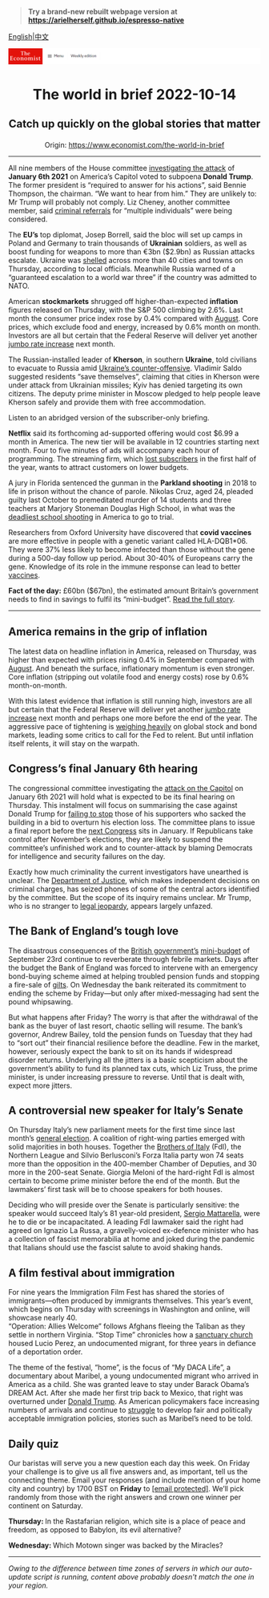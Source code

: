 > **Try a brand-new rebuilt webpage version at https://arielherself.github.io/espresso-native**

[English](https://github.com/arielherself/espresso/blob/main/README.md)|[中文](https://github-com.translate.goog/arielherself/espresso/blob/main/README.md?_x_tr_sl=en&_x_tr_tl=zh-CN&_x_tr_hl=zh-CN&_x_tr_pto=wapp)



![The Economist](menubar.png)

# <p align="center">The world in brief 2022-10-14</p>

## <p align="center">Catch up quickly on the global stories that matter</p>

<p align="center">Origin: <a href="https://www.economist.com/the-world-in-brief">https://www.economist.com/the-world-in-brief</a><hr>

All nine members of the House committee [investigating the attack](https://www.economist.com/united-states/2022/07/21/the-january-6th-committee-has-hobbled-donald-trump) of <strong>January 6th 2021</strong> on America’s Capitol voted to subpoena<strong> Donald Trump</strong>. The former president is “required to answer for his actions”, said Bennie Thompson, the chairman. “We want to hear from him.” They are unlikely to: Mr Trump will probably not comply. Liz Cheney, another committee member, said [criminal referrals](https://www.economist.com/united-states/2022/06/16/the-criminal-case-against-donald-trump) for “multiple individuals” were being considered.

The <strong>EU’s</strong> top diplomat, Josep Borrell, said the bloc will set up camps in Poland and Germany to train thousands of <strong>Ukrainian</strong> soldiers, as well as boost funding for weapons to more than €3bn ($2.9bn) as Russian attacks escalate. Ukraine was [shelled](https://www.economist.com/europe/2022/10/10/russia-launches-a-wave-of-missiles-across-ukraine) across more than 40 cities and towns on Thursday, according to local officials. Meanwhile Russia warned of a “guaranteed escalation to a world war three” if the country was admitted to NATO.

American <strong>stockmarkets</strong> shrugged off higher-than-expected <strong>inflation</strong> figures released on Thursday, with the S&amp;P 500 climbing by 2.6%. Last month the consumer price index rose by 0.4% compared with [August](https://www.economist.com/finance-and-economics/2022/09/13/america-still-has-an-inflation-problem). Core prices, which exclude food and energy, increased by 0.6% month on month. Investors are all but certain that the Federal Reserve will deliver yet another [jumbo rate increase](https://www.economist.com/finance-and-economics/2022/09/21/as-america-raises-rates-the-rest-of-the-world-bears-the-pain) next month.

The Russian-installed leader of <strong>Kherson</strong>, in southern <strong>Ukraine</strong>, told civilians to evacuate to Russia amid [Ukraine’s counter-offensive](https://www.economist.com/europe/2022/10/03/as-ukraine-smashes-through-more-russian-lines-russians-wonder-whom-to-blame). Vladimir Saldo suggested residents “save themselves”, claiming that cities in Kherson were under attack from Ukrainian missiles; Kyiv has denied targeting its own citizens. The deputy prime minister in Moscow pledged to help people leave Kherson safely and provide them with free accommodation.

Listen to an abridged version of the subscriber-only briefing.

<strong>Netflix</strong> said its forthcoming ad-supported offering would cost $6.99 a month in America. The new tier will be available in 12 countries starting next month. Four to five minutes of ads will accompany each hour of programming. The streaming firm, which [lost subscribers](https://www.economist.com/business/netflix-sheds-subscribers-and-170bn-in-market-value/21808847) in the first half of the year, wants to attract customers on lower budgets.

A jury in Florida sentenced the gunman in the <strong>Parkland shooting</strong> in 2018 to life in prison without the chance of parole. Nikolas Cruz, aged 24, pleaded guilty last October to premeditated murder of 14 students and three teachers at Marjory Stoneman Douglas High School, in what was the [deadliest school shooting](https://www.economist.com/democracy-in-america/2019/02/13/a-year-after-the-massacre-of-14-high-school-students-what-has-changed) in America to go to trial.

Researchers from Oxford University have discovered that <strong>covid vaccines</strong> are more effective in people with a genetic variant called HLA-DQB1*06. They were 37% less likely to become infected than those without the gene during a 500-day follow up period. About 30-40% of Europeans carry the gene. Knowledge of its role in the immune response can lead to better [vaccines](https://www.economist.com/graphic-detail/2022/07/07/covid-19-vaccines-saved-an-estimated-20m-lives-during-their-first-year).

<strong>Fact of the day:</strong> £60bn ($67bn), the estimated amount Britain’s government needs to find in savings to fulfil its “mini-budget”. [Read the full story](https://www.economist.com/leaders/2022/10/11/liz-truss-has-made-britain-a-riskier-bet-for-bond-investors).

----------

## America remains in the grip of inflation

The latest data on headline inflation in America, released on Thursday, was higher than expected with prices rising 0.4% in September compared with [August](https://www.economist.com/finance-and-economics/2022/09/13/america-still-has-an-inflation-problem). And beneath the surface, inflationary momentum is even stronger. Core inflation (stripping out volatile food and energy costs) rose by 0.6% month-on-month.

With this latest evidence that inflation is still running high, investors are all but certain that the Federal Reserve will deliver yet another [jumbo rate increase](https://www.economist.com/finance-and-economics/2022/09/21/as-america-raises-rates-the-rest-of-the-world-bears-the-pain) next month and perhaps one more before the end of the year. The aggressive pace of tightening is [weighing heavily](https://www.economist.com/leaders/2022/09/29/markets-are-reeling-from-higher-rates-the-world-economy-is-next) on global stock and bond markets, leading some critics to call for the Fed to relent. But until inflation itself relents, it will stay on the warpath.

## Congress’s final January 6th hearing

The congressional committee investigating the [attack on the Capitol](https://www.economist.com/united-states/2021/01/06/trumps-supporters-storm-the-capitol-to-block-the-transfer-of-power) on January 6th 2021 will hold what is expected to be its final hearing on Thursday. This instalment will focus on summarising the case against Donald Trump for [failing to stop](https://www.economist.com/united-states/2022/06/29/donald-trumps-shameful-role-in-the-storming-of-the-capitol) those of his supporters who sacked the building in a bid to overturn his election loss. The committee plans to issue a final report before the [next Congress](https://www.economist.com/interactive/us-midterms-2022/forecast/senate) sits in January. If Republicans take control after November’s elections, they are likely to suspend the committee’s unfinished work and to counter-attack by blaming Democrats for intelligence and security failures on the day. 

Exactly how much criminality the current investigators have unearthed is unclear. The [Department of Justice](https://www.economist.com/united-states/2022/07/27/the-justice-department-is-moving-against-donald-trump), which makes independent decisions on criminal charges, has seized phones of some of the central actors identified by the committee. But the scope of its inquiry remains unclear. Mr Trump, who is no stranger to [legal jeopardy](https://www.economist.com/the-economist-explains/2022/10/05/how-much-legal-jeopardy-is-donald-trump-in), appears largely unfazed.

## The Bank of England’s tough love

The disastrous consequences of the [British government’s](https://www.economist.com/leaders/2022/10/11/liz-truss-has-made-britain-a-riskier-bet-for-bond-investors) [mini-budget](https://www.economist.com/britain/2022/09/23/britains-chancellor-offers-up-a-reckless-budget-fiscally-and-politically) of September 23rd continue to reverberate through febrile markets. Days after the budget the Bank of England was forced to intervene with an emergency bond-buying scheme aimed at helping troubled pension funds and stopping a fire-sale of [gilts](https://www.economist.com/britain/2022/10/12/britains-government-is-yet-to-deal-with-a-mess-of-its-own-making). On Wednesday the bank reiterated its commitment to ending the scheme by Friday—but only after mixed-messaging had sent the pound whipsawing.

But what happens after Friday? The worry is that after the withdrawal of the bank as the buyer of last resort, chaotic selling will resume. The bank’s governor, Andrew Bailey, told the pension funds on Tuesday that they had to “sort out” their financial resilience before the deadline. Few in the market, however, seriously expect the bank to sit on its hands if widespread disorder returns. Underlying all the jitters is a basic scepticism about the government’s ability to fund its planned tax cuts, which Liz Truss, the prime minister, is under increasing pressure to reverse. Until that is dealt with, expect more jitters.

## A controversial new speaker for Italy’s Senate

On Thursday Italy’s new parliament meets for the first time since last month’s [general election](https://www.economist.com/europe/2022/09/25/italy-chooses-a-party-with-a-neo-fascist-legacy). A coalition of right-wing parties emerged with solid majorities in both houses. Together the [Brothers of Italy](https://www.economist.com/europe/2022/09/22/giorgia-meloni-and-her-brothers-of-italy-look-set-to-win-the-next-election) (FdI), the Northern League and Silvio Berlusconi’s Forza Italia party won 74 seats more than the opposition in the 400-member Chamber of Deputies, and 30 more in the 200-seat Senate. Giorgia Meloni of the hard-right FdI is almost certain to become prime minister before the end of the month. But the lawmakers’ first task will be to choose speakers for both houses.  
  
 Deciding who will preside over the Senate is particularly sensitive: the speaker would succeed Italy’s 81 year-old president, [Sergio Mattarella](https://www.economist.com/europe/2022/01/30/the-re-election-of-sergio-mattarella-as-president-saves-italys-governing-coalition), were he to die or be incapacitated. A leading FdI lawmaker said the right had agreed on Ignazio La Russa, a gravelly-voiced ex-defence minister who has a collection of fascist memorabilia at home and joked during the pandemic that Italians should use the fascist salute to avoid shaking hands.

## A film festival about immigration

For nine years the Immigration Film Fest has shared the stories of immigrants—often produced by immigrants themselves. This year’s event, which begins on Thursday with screenings in Washington and online, will showcase nearly 40.  
 “Operation: Allies Welcome” follows Afghans fleeing the Taliban as they settle in northern Virginia. “Stop Time” chronicles how a [sanctuary church](https://www.economist.com/erasmus/2018/10/17/when-houses-of-prayer-become-places-of-shelter) housed Lucio Perez, an undocumented migrant, for three years in defiance of a deportation order. 

The theme of the festival, “home”, is the focus of “My DACA Life”, a documentary about Maribel, a young undocumented migrant who arrived in America as a child. She was granted leave to stay under Barack Obama’s DREAM Act. After she made her first trip back to Mexico, that right was overturned under [Donald Trump](https://www.economist.com/united-states/2017/09/09/donald-trump-ditches-daca). As American policymakers face increasing numbers of arrivals and continue to [struggle](https://www.economist.com/united-states/2022/10/04/the-biden-administration-is-quietly-completing-bits-of-donald-trumps-wall) to develop fair and politically acceptable immigration policies, stories such as Maribel’s need to be told.

## Daily quiz

Our baristas will serve you a new question each day this week. On Friday your challenge is to give us all five answers and, as important, tell us the connecting theme. Email your responses (and include mention of your home city and country) by 1700 BST on <strong>Friday</strong> to [<span class="__cf_email__" data-cfemail="0c5d796576497f7c7e697f7f634c696f63626361657f78226f6361">[email&#160;protected]</span>](https://mail.google.com/mail/?view=cm&amp;fs=1&amp;tf=1&amp;to=QuizEspresso@economist.com). We’ll pick randomly from those with the right answers and crown one winner per continent on Saturday.

<strong>Thursday: </strong>In the Rastafarian religion, which site is a place of peace and freedom, as opposed to Babylon, its evil alternative?  
  
<strong>Wednesday: </strong>Which Motown singer was backed by the Miracles?

----------

*Owing to the difference between time zones of servers in which our auto-update script is running, content above probably doesn't match the one in your region.*
